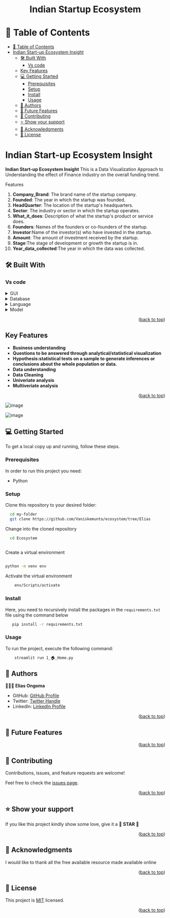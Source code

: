 <a name="readme-top"></a>

<div align="center">
  <h1><b>Indian Startup Ecosystem</b></h1>
</div>

<!-- TABLE OF CONTENTS -->

# 📗 Table of Contents

- [📗 Table of Contents](#-table-of-contents)
- [Indian Start-up Ecosystem Insight ](#attrition-insight-)
  - [🛠 Built With ](#-built-with-)
    - [Vs code ](#Vs-code-)
  - [Key Features ](#key-features-)
  - [💻 Getting Started ](#-getting-started-)
    - [Prerequisites](#prerequisites)
    - [Setup](#setup)
    - [Install](#install)
    - [Usage](#usage)
  - [👥 Authors ](#-authors-)
  - [🔭 Future Features ](#-future-features-)
  - [🤝 Contributing ](#-contributing-)
  - [⭐️ Show your support ](#️-show-your-support-)
  - [🙏 Acknowledgments ](#-acknowledgments-)
  - [📝 License ](#-license-)

<!-- PROJECT DESCRIPTION -->

# Indian Start-up Ecosystem Insight <a name="about-project"></a>

**Indian Start-up Ecosystem Insight** This is a Data Visualization Approach to Understanding the effect of Finance industry on the overall funding trend.

Features
1. **Company_Brand**: The brand name of the startup company.
2. **Founded**: The year in which the startup was founded.
3. **HeadQuarter**: The location of the startup's headquarters.
4. **Sector**: The industry or sector in which the startup operates.
5. **What_it_does**: Description of what the startup's product or service does.
6. **Founders**: Names of the founders or co-founders of the startup.
7. **Investor**:Name of the investor(s) who have invested in the startup.
8. **Amount**: The amount of investment received by the startup.
9. **Stage**:The stage of development or growth the startup is in.
10. **Year_data_collected**:The year in which the data was collected.

## 🛠 Built With <a name="built-with"></a>

### Vs code <a name="Vs code"></a>

<details>
  <summary>GUI</summary>
  <ul>
    <li><a href="">Streamlit</a></li>
  </ul>
</details>

<details>
<summary>Database</summary>
  <ul>
    <li><a href="">Microsoft SQL Server</a></li>
  </ul>
</details>

<details>
<summary>Language</summary>
  <ul>
    <li><a href="">Python</a></li>
  </ul>
</details>

<details>
<summary>Model</summary>
  <ul>
    <li><a href="">Sklearn</a></li>
  </ul>
</details>

<p align="right">(<a href="#readme-top">back to top</a>)</p>
<!-- Features -->

## Key Features <a name="key-features"></a>

- **Business understanding**
- **Questions to be answered through analytical/statistical visualization**
- **Hypothesis:statistical tests on a sample to generate inferences or conclusions about the whole population or data.**
- **Data understanding**
- **Data Cleaning**
- **Univeriate analysis**
- **Multiveriate analysis**


<p align="right">(<a href="#readme-top">back to top</a>)</p>

![image](https://app.powerbi.com/groups/me/reports/5649e23d-ca0b-4b84-b85f-48a332064476/ReportSection?experience=power-bi)

![image](https://medium.com/@ongomaelias/indian-startup-ecosystem-a-data-visualization-approach-to-understanding-the-effect-of-finance-809699a0af8a)




<!-- GETTING STARTED -->

## 💻 Getting Started <a name="getting-started"></a>


To get a local copy up and running, follow these steps.

### Prerequisites

In order to run this project you need:

- Python


### Setup

Clone this repository to your desired folder:


```sh
  cd my-folder
  git clone https://github.com/Vaniskemunto/ecosystem/tree/Elias
```

Change into the cloned repository

```sh
  cd Ecosystem
  
```

Create a virtual environment

```sh

python -m venv env

```

Activate the virtual environment


```sh
    env/Scripts/activate
```


### Install

Here, you need to recursively install the packages in the `requirements.txt` file using the command below 

```sh
   pip install -r requirements.txt
```


### Usage

To run the project, execute the following command:


```sh
    streamlit run 1_🏠_Home.py

```



<!-- AUTHORS -->

## 👥 Authors <a name="authors"></a>

🕵🏽‍♀️ **Elias Ongoma**

- GitHub: [GitHub Profile](https://github.com/coderacheal)
- Twitter: [Twitter Handle](https://twitter.com/racheal_kubi)
- LinkedIn: [LinkedIn Profile](https://www.linkedin.com/in/racheal-appiah-kubi/)

<p align="right">(<a href="#readme-top">back to top</a>)</p>

<!-- FUTURE FEATURES -->

## 🔭 Future Features <a name="future-features"></a>



  
  
<p align="right">(<a href="#readme-top">back to top</a>)</p>

<!-- CONTRIBUTING -->

## 🤝 Contributing <a name="contributing"></a>

Contributions, issues, and feature requests are welcome!

Feel free to check the [issues page](../../issues/).

<p align="right">(<a href="#readme-top">back to top</a>)</p>

<!-- SUPPORT -->

## ⭐️ Show your support <a name="support"></a>

If you like this project kindly show some love, give it a 🌟 **STAR** 🌟

<p align="right">(<a href="#readme-top">back to top</a>)</p>

<!-- ACKNOWLEDGEMENTS -->

## 🙏 Acknowledgments <a name="acknowledgements"></a>

I would like to thank all the free available resource made available online

<p align="right">(<a href="#readme-top">back to top</a>)</p>

<!-- LICENSE -->

## 📝 License <a name="license"></a>

This project is [MIT](./LICENSE) licensed.

<p align="right">(<a href="#readme-top">back to top</a>)</p>
